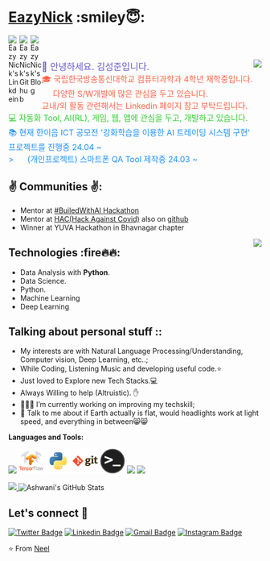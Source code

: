 # <a href="https://www.linkedin.com/in/sung-jun-kim-962956304/">EazyNick</a> :smiley😇:

<a href="https://www.linkedin.com/in/sung-jun-kim-962956304">
  <img align="left" alt="EazyNick's Linkdein" width="22px" src="https://cdn.jsdelivr.net/npm/simple-icons@v3/icons/linkedin.svg" />
</a>
<a href="https://github.com/EazyNick">
  <img align="left" alt="EazyNick's Github" width="22px" src="https://cdn.jsdelivr.net/npm/simple-icons@v3/icons/github.svg" />
</a>
<a href="https://kimsungjun9987.tistory.com/">
  <img align="left" alt="EazyNick's Blog" width="22px" src="https://cdn.jsdelivr.net/npm/simple-icons@v3/icons/instagram.svg" />
</a>

<br>
<br>

<p>
  <img src="https://github.com/user-attachments/assets/347d5ec0-a7e8-4e62-99a6-b0c8c9b644d7" align="right" height="180" />
  <span style="color: #6A5ACD; font-size: 18px;">👋 안녕하세요. 김성준입니다.</span><br>
  <span style="color: #FF6347; font-size: 16px;">🎓 국립한국방송통신대학교 컴퓨터과학과 4학년 재학중입니다.</span><br>
  <span style="color: #FF6347; font-size: 16px;">&nbsp;&nbsp;&nbsp;&nbsp;&nbsp;다양한 S/W개발에 많은 관심을 두고 있습니다.</span><br>
  <span style="color: #FF6347; font-size: 16px;">&nbsp;&nbsp;&nbsp;&nbsp;&nbsp;교내/외 활동 관련해서는 Linkedin 페이지 참고 부탁드립니다.</span><br>
  <span style="color: #32CD32; font-size: 16px;">💻 자동화 Tool, AI(RL), 게임, 웹, 앱에 관심을 두고, 개발하고 있습니다.</span><br>
  <span style="color: #1E90FF; font-size: 16px;">📚 현재 한이음 ICT 공모전 '강화학습을 이용한 AI 트레이딩 시스템 구현' 프로젝트를 진행중 24.04 ~ <br>
  <span style="color: #1E90FF; font-size: 16px;">>&nbsp;&nbsp;&nbsp;&nbsp;&nbsp; (개인프로젝트) 스마트폰 QA Tool 제작중 24.03 ~ <br>
</p>


## ✌ Communities ✌:
   - Mentor at [#BuiledWithAI Hackathon](https://hackmakers-35566.web.app/)
   - Mentor at [HAC(Hack Against Covid)](hac.codezoned.com) also on [github](https://github.com/HAC-2020)
   - Winner at YUVA Hackathon in Bhavnagar chapter

<a href="https://samujjwaal.tech/"><img src="https://github.com/samujjwaal/samujjwaal/raw/master/etc/python.png" align="right" height="200" /></a>
  
## Technologies :fire🔥🔥:
- Data Analysis with **Python**.
- Data Science.
- Python.
- Machine Learning
- Deep Learning


## Talking about personal stuff ::
-  My interests are with Natural Language Processing/Understanding, Computer vision, Deep Learning, etc..;
- While Coding, Listening Music and developing useful code.⭐️
- Just loved to Explore new Tech Stacks.💻
- Always Willing to help (Altruistic). ✋
- 👨🏽‍💻 I’m currently working on improving my techskill;
- 💬 Talk to me about if Earth actually is flat, would headlights work at light speed, and everything in between😸😸

**Languages and Tools:**  

<code><img height="50" src="https://pytorch.org/assets/images/pytorch-logo.png"></code>
<code><img height="50" src="https://raw.githubusercontent.com/github/explore/80688e429a7d4ef2fca1e82350fe8e3517d3494d/topics/tensorflow/tensorflow.png"></code>
<code><img height="50" src="https://raw.githubusercontent.com/github/explore/80688e429a7d4ef2fca1e82350fe8e3517d3494d/topics/python/python.png"></code>
<code><img height="50" src="https://raw.githubusercontent.com/github/explore/80688e429a7d4ef2fca1e82350fe8e3517d3494d/topics/git/git.png"></code>
<code><img height="50" src="https://raw.githubusercontent.com/github/explore/80688e429a7d4ef2fca1e82350fe8e3517d3494d/topics/terminal/terminal.png"></code>
<code><img height="50" src="https://cdn.jsdelivr.net/npm/simple-icons@3.4.0/icons/kaggle.svg"></code>
<code><img height="50" src="https://cdn.jsdelivr.net/npm/simple-icons@3.4.0/icons/heroku.svg"></code>



<a href="https://github.com/Neel2904">
  <img src="https://github-readme-stats.vercel.app/api/top-langs/?username=Neel2904&theme=radical&hide=glsl,python" />
</a>



<img src="https://github-readme-stats.vercel.app/api?username=Neel2904&&show_icons=true&theme=radical&line_height=27&v=5" alt="Ashwani's GitHub Stats" />

##  Let's connect :speech_balloon:
[![Twitter Badge](https://img.shields.io/badge/-@Neel_3056-1ca0f1?style=flat-square&labelColor=1ca0f1&logo=twitter&logoColor=white&link=https://twitter.com/ashwanisng)](https://twitter.com/Neel_3056) [![Linkedin Badge](https://img.shields.io/badge/-Neel-blue?style=flat-square&logo=Linkedin&logoColor=white&link=https://www.linkedin.com/in/gorasiyaneel/)](https://www.linkedin.com/in/gorasiyaneel/) [![Gmail Badge](https://img.shields.io/badge/-mgorasiya1974@gmail.com-c14438?style=flat-square&logo=Gmail&logoColor=white&link=mailto:ashwanicena5@gmail.com)](mailto:mgorasiya1974@gmail.com) [![Instagram Badge](https://img.shields.io/badge/-@Neel-e4405f?style=flat-square&labelColor=f94877&logo=instagram&logoColor=white&link=https://www.instagram.com/Neel/)](https://www.instagram.com/neelg._.3056/)




⭐️ From [Neel](https://github.com/Neel2904)
